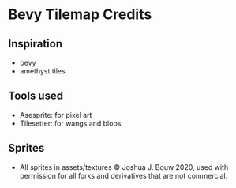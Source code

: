 # Bevy Tilemap Credits
## Inspiration
* bevy
* amethyst tiles
## Tools used
* Asesprite: for pixel art
* Tilesetter: for wangs and blobs
## Sprites
* All sprites in assets/textures © Joshua J. Bouw 2020, used with permission for all forks and derivatives that are not commercial.
